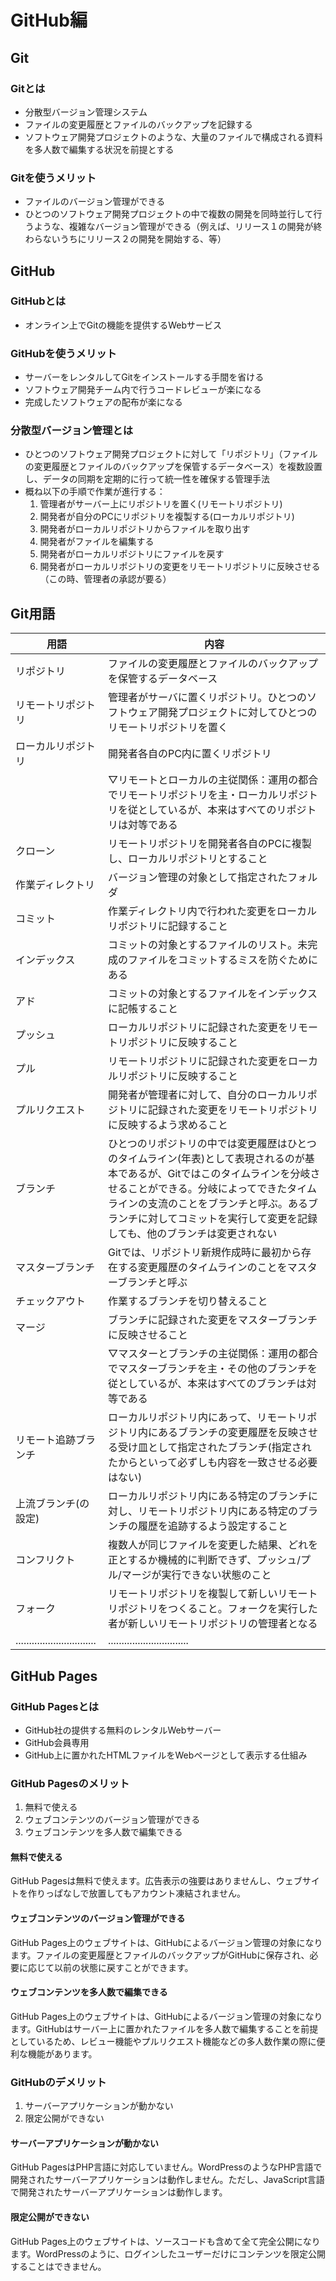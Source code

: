 # GitHub編

## Git

### Gitとは

* 分散型バージョン管理システム
* ファイルの変更履歴とファイルのバックアップを記録する
* ソフトウェア開発プロジェクトのような、大量のファイルで構成される資料を多人数で編集する状況を前提とする

### Gitを使うメリット

* ファイルのバージョン管理ができる
* ひとつのソフトウェア開発プロジェクトの中で複数の開発を同時並行して行うような、複雑なバージョン管理ができる（例えば、リリース１の開発が終わらないうちにリリース２の開発を開始する、等）

## GitHub

### GitHubとは

* オンライン上でGitの機能を提供するWebサービス

### GitHubを使うメリット

* サーバーをレンタルしてGitをインストールする手間を省ける
* ソフトウェア開発チーム内で行うコードレビューが楽になる
* 完成したソフトウェアの配布が楽になる

### 分散型バージョン管理とは

* ひとつのソフトウェア開発プロジェクトに対して「リポジトリ」（ファイルの変更履歴とファイルのバックアップを保管するデータベース）を複数設置し、データの同期を定期的に行って統一性を確保する管理手法
* 概ね以下の手順で作業が進行する：
  1. 管理者がサーバー上にリポジトリを置く(リモートリポジトリ)
  1. 開発者が自分のPCにリポジトリを複製する(ローカルリポジトリ)
  1. 開発者がローカルリポジトリからファイルを取り出す
  1. 開発者がファイルを編集する
  1. 開発者がローカルリポジトリにファイルを戻す
  1. 開発者がローカルリポジトリの変更をリモートリポジトリに反映させる（この時、管理者の承認が要る）

## Git用語

| 用語                         | 内容                                                         |
| ---------------------------- | ------------------------------------------------------------ |
| リポジトリ                   | ファイルの変更履歴とファイルのバックアップを保管するデータベース |
| リモートリポジトリ           | 管理者がサーバに置くリポジトリ。ひとつのソフトウェア開発プロジェクトに対してひとつのリモートリポジトリを置く |
| ローカルリポジトリ           | 開発者各自のPC内に置くリポジトリ                             |
|  | ▽リモートとローカルの主従関係：運用の都合でリモートリポジトリを主・ローカルリポジトリを従としているが、本来はすべてのリポジトリは対等である |
| クローン                     | リモートリポジトリを開発者各自のPCに複製し、ローカルリポジトリとすること |
| 作業ディレクトリ             | バージョン管理の対象として指定されたフォルダ |
| コミット             | 作業ディレクトリ内で行われた変更をローカルリポジトリに記録すること |
| インデックス                 | コミットの対象とするファイルのリスト。未完成のファイルをコミットするミスを防ぐためにある |
| アド                     | コミットの対象とするファイルをインデックスに記帳すること     |
| プッシュ                | ローカルリポジトリに記録された変更をリモートリポジトリに反映すること |
| プル                    | リモートリポジトリに記録された変更をローカルリポジトリに反映すること |
| プルリクエスト  | 開発者が管理者に対して、自分のローカルリポジトリに記録された変更をリモートリポジトリに反映するよう求めること |
| ブランチ               | ひとつのリポジトリの中では変更履歴はひとつのタイムライン(年表)として表現されるのが基本であるが、Gitではこのタイムラインを分岐させることができる。分岐によってできたタイムラインの支流のことをブランチと呼ぶ。あるブランチに対してコミットを実行して変更を記録しても、他のブランチは変更されない |
| マスターブランチ             | Gitでは、リポジトリ新規作成時に最初から存在する変更履歴のタイムラインのことをマスターブランチと呼ぶ |
| チェックアウト | 作業するブランチを切り替えること |
| マージ                 | ブランチに記録された変更をマスターブランチに反映させること   |
|  | ▽マスターとブランチの主従関係：運用の都合でマスターブランチを主・その他のブランチを従としているが、本来はすべてのブランチは対等である |
| リモート追跡ブランチ | ローカルリポジトリ内にあって、リモートリポジトリ内にあるブランチの変更履歴を反映させる受け皿として指定されたブランチ(指定されたからといって必ずしも内容を一致させる必要はない) |
| 上流ブランチ(の設定) | ローカルリポジトリ内にある特定のブランチに対し、リモートリポジトリ内にある特定のブランチの履歴を追跡するよう設定すること |
| コンフリクト           | 複数人が同じファイルを変更した結果、どれを正とするか機械的に判断できず、プッシュ/プル/マージが実行できない状態のこと |
| フォーク                     | リモートリポジトリを複製して新しいリモートリポジトリをつくること。フォークを実行した者が新しいリモートリポジトリの管理者となる |
| .............................. | .............................. |

## GitHub Pages

### GitHub Pagesとは

* GitHub社の提供する無料のレンタルWebサーバー
* GitHub会員専用
* GitHub上に置かれたHTMLファイルをWebページとして表示する仕組み

### GitHub Pagesのメリット

1. 無料で使える
1. ウェブコンテンツのバージョン管理ができる
1. ウェブコンテンツを多人数で編集できる

#### 無料で使える
GitHub Pagesは無料で使えます。広告表示の強要はありませんし、ウェブサイトを作りっぱなしで放置してもアカウント凍結されません。

#### ウェブコンテンツのバージョン管理ができる
GitHub Pages上のウェブサイトは、GitHubによるバージョン管理の対象になります。ファイルの変更履歴とファイルのバックアップがGitHubに保存され、必要に応じて以前の状態に戻すことができます。

#### ウェブコンテンツを多人数で編集できる
GitHub Pages上のウェブサイトは、GitHubによるバージョン管理の対象になります。GitHubはサーバー上に置かれたファイルを多人数で編集することを前提としているため、レビュー機能やプルリクエスト機能などの多人数作業の際に便利な機能があります。

### GitHubのデメリット
1. サーバーアプリケーションが動かない
1. 限定公開ができない

#### サーバーアプリケーションが動かない
GitHub PagesはPHP言語に対応していません。WordPressのようなPHP言語で開発されたサーバーアプリケーションは動作しません。ただし、JavaScript言語で開発されたサーバーアプリケーションは動作します。

#### 限定公開ができない
GitHub Pages上のウェブサイトは、ソースコードも含めて全て完全公開になります。WordPressのように、ログインしたユーザーだけにコンテンツを限定公開することはできません。
